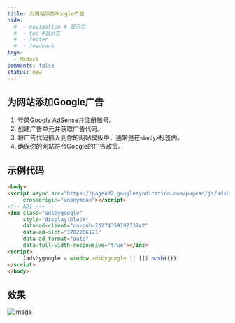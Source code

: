 ```yaml
---
title: 为网站添加Google广告
hide:
  #  - navigation # 显示右
  #  - toc #显示左
  #  - footer
  #  - feedback  
tags:
  - Mkdocs
comments: false
status: new
---
```


## 为网站添加Google广告

1. 登录[Google AdSense](https://www.google.com/adsense/start/)并注册账号。
2. 创建广告单元并获取广告代码。
3. 将广告代码插入到你的网站模板中，通常是在`<body>`标签内。
4. 确保你的网站符合Google的广告政策。

## 示例代码

```html
<body>
<script async src="https://pagead2.googlesyndication.com/pagead/js/adsbygoogle.js?client=ca-pub-2327435979273742"
     crossorigin="anonymous"></script>
<!-- AD1 -->
<ins class="adsbygoogle"
     style="display:block"
     data-ad-client="ca-pub-2327435979273742"
     data-ad-slot="3702206121"
     data-ad-format="auto"
     data-full-width-responsive="true"></ins>
<script>
     (adsbygoogle = window.adsbygoogle || []).push({});
</script>
</body>
```


## 效果

<body>
<script async src="https://pagead2.googlesyndication.com/pagead/js/adsbygoogle.js?client=ca-pub-2327435979273742"
     crossorigin="anonymous"></script>
<!-- AD1 -->
<ins class="adsbygoogle"
     style="display:block"
     data-ad-client="ca-pub-2327435979273742"
     data-ad-slot="3702206121"
     data-ad-format="auto"
     data-full-width-responsive="true"></ins>
<script>
     (adsbygoogle = window.adsbygoogle || []).push({});
</script>
</body>


![image](https://s1.imagehub.cc/images/2025/06/29/ad5ec6e43f978a3f8d708b23389d8b3d.png)